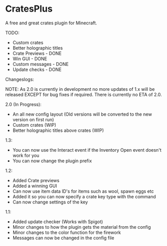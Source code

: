 CratesPlus
=====================

A free and great crates plugin for Minecraft.


TODO:
 - Custom crates
 - Better holographic titles
 - Crate Previews - DONE
 - Win GUI - DONE
 - Custom messages - DONE
 - Update checks - DONE


Changeslogs:

NOTE: As 2.0 is currently in development no more updates of 1.x will be released EXCEPT for bug fixes if required. There is currently no ETA of 2.0.

2.0 (In Progress):
 - An all new config layout (Old versions will be converted to the new version on first run)
 - Custom crates (WIP)
 - Better holographic titles above crates (WIP)

1.3:
 - You can now use the Interact event if the Inventory Open event doesn't work for you
 - You can now change the plugin prefix

1.2:
 - Added Crate previews
 - Added a winning GUI
 - Can now use item data ID's for items such as wool, spawn eggs etc
 - Added it so you can now specify a crate key type with the command
 - Can now change settings of the key

1.1:
 - Added update checker (Works with Spigot)
 - Minor changes to how the plugin gets the material from the config
 - Minor changes to the color function for the firework
 - Messages can now be changed in the config file